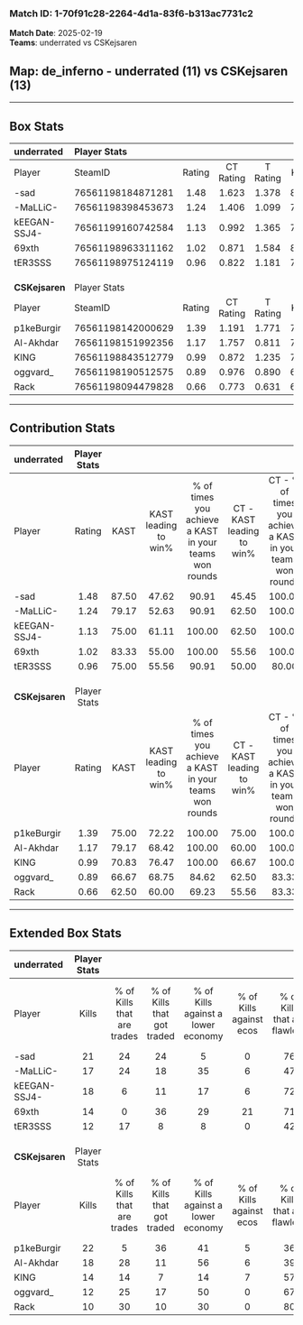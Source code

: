 ### Match ID: 1-70f91c28-2264-4d1a-83f6-b313ac7731c2  
**Match Date**: 2025-02-19  
**Teams**: underrated vs CSKejsaren  

## **Map**: de_inferno - underrated (11) vs CSKejsaren (13)  
---  

## Box Stats  

| **underrated** | Player Stats      |        |           |          |       |       |       |         |        |      |     |
| :- | :- | :-: | :-: | :-: | :-: | :-: | :-: | :-: | :-: | :-: | :-: |
| Player         | SteamID           | Rating | CT Rating | T Rating | KAST  |  ADR  | Kills | Assists | Deaths | K/D  | HS% |
| -sad           | 76561198184871281 |  1.48  |   1.623   |  1.378   | 87.50 | 99.8  |  21   |    8    |   15   | 1.40 | 42  |
| -MaLLiC-       | 76561198398453673 |  1.24  |   1.406   |  1.099   | 79.17 | 77.0  |  17   |    7    |   13   | 1.31 | 41  |
| kEEGAN-SSJ4-   | 76561199160742584 |  1.13  |   0.992   |  1.365   | 75.00 | 57.1  |  18   |    1    |   14   | 1.29 | 44  |
| 69xth          | 76561198963311162 |  1.02  |   0.871   |  1.584   | 83.33 | 65.7  |  14   |    9    |   18   | 0.78 | 28  |
| tER3SSS        | 76561198975124119 |  0.96  |   0.822   |  1.181   | 75.00 | 71.2  |  12   |   10    |   16   | 0.75 | 83  |
|                |                   |        |           |          |       |       |       |         |        |      |     |
|                |                   |        |           |          |       |       |       |         |        |      |     |
|                |                   |        |           |          |       |       |       |         |        |      |     |
| **CSKejsaren** | Player Stats      |        |           |          |       |       |       |         |        |      |     |
| Player         | SteamID           | Rating | CT Rating | T Rating | KAST  |  ADR  | Kills | Assists | Deaths | K/D  | HS% |
| p1keBurgir     | 76561198142000629 |  1.39  |   1.191   |  1.771   | 75.00 | 114.8 |  22   |   11    |   19   | 1.16 | 59  |
| Al-Akhdar      | 76561198151992356 |  1.17  |   1.757   |  0.811   | 79.17 | 82.0  |  18   |    5    |   18   | 1.00 | 33  |
| KlNG           | 76561198843512779 |  0.99  |   0.872   |  1.235   | 70.83 | 57.3  |  14   |    2    |   13   | 1.08 | 57  |
| oggvard_       | 76561198190512575 |  0.89  |   0.976   |  0.890   | 66.67 | 68.9  |  12   |    5    |   15   | 0.80 | 50  |
| Rack           | 76561198094479828 |  0.66  |   0.773   |  0.631   | 62.50 | 43.9  |  10   |    4    |   17   | 0.59 | 50  |
---  

## Contribution Stats  

| **underrated** | Player Stats |       |                      |                                                        |                           |                                                             |                          |                                                            |
| :- | :-: | :-: | :-: | :-: | :-: | :-: | :-: | :-: |
| Player         |    Rating    | KAST  | KAST leading to win% | % of times you achieve a KAST in your teams won rounds | CT - KAST leading to win% | CT - % of times you achieve a KAST in your teams won rounds | T - KAST leading to win% | T - % of times you achieve a KAST in your teams won rounds |
| -sad           |     1.48     | 87.50 |        47.62         |                         90.91                          |           45.45           |                           100.00                            |          50.00           |                           83.33                            |
| -MaLLiC-       |     1.24     | 79.17 |        52.63         |                         90.91                          |           62.50           |                           100.00                            |          45.45           |                           83.33                            |
| kEEGAN-SSJ4-   |     1.13     | 75.00 |        61.11         |                         100.00                         |           62.50           |                           100.00                            |          60.00           |                           100.00                           |
| 69xth          |     1.02     | 83.33 |        55.00         |                         100.00                         |           55.56           |                           100.00                            |          54.55           |                           100.00                           |
| tER3SSS        |     0.96     | 75.00 |        55.56         |                         90.91                          |           50.00           |                            80.00                            |          60.00           |                           100.00                           |
|                |              |       |                      |                                                        |                           |                                                             |                          |                                                            |
|                |              |       |                      |                                                        |                           |                                                             |                          |                                                            |
|                |              |       |                      |                                                        |                           |                                                             |                          |                                                            |
| **CSKejsaren** | Player Stats |       |                      |                                                        |                           |                                                             |                          |                                                            |
| Player         |    Rating    | KAST  | KAST leading to win% | % of times you achieve a KAST in your teams won rounds | CT - KAST leading to win% | CT - % of times you achieve a KAST in your teams won rounds | T - KAST leading to win% | T - % of times you achieve a KAST in your teams won rounds |
| p1keBurgir     |     1.39     | 75.00 |        72.22         |                         100.00                         |           75.00           |                           100.00                            |          70.00           |                           100.00                           |
| Al-Akhdar      |     1.17     | 79.17 |        68.42         |                         100.00                         |           60.00           |                           100.00                            |          77.78           |                           100.00                           |
| KlNG           |     0.99     | 70.83 |        76.47         |                         100.00                         |           66.67           |                           100.00                            |          87.50           |                           100.00                           |
| oggvard_       |     0.89     | 66.67 |        68.75         |                         84.62                          |           62.50           |                            83.33                            |          75.00           |                           85.71                            |
| Rack           |     0.66     | 62.50 |        60.00         |                         69.23                          |           55.56           |                            83.33                            |          66.67           |                           57.14                            |
---  

## Extended Box Stats  

| **underrated** | Player Stats |                            |                            |                                    |                         |                              |                                 |        |                             |                                     |                          |                               |                            |
| :- | :-: | :-: | :-: | :-: | :-: | :-: | :-: | :-: | :-: | :-: | :-: | :-: | :-: |
| Player         |    Kills     | % of Kills that are trades | % of Kills that got traded | % of Kills against a lower economy | % of Kills against ecos | % of Kills that are flawless | % of Kills that are close duels | Deaths | % of Deaths that get traded | % of Deaths against a lower economy | % of Deaths against ecos | % of Deaths that are flawless | % of Deaths that are close |
| -sad           |      21      |             24             |             24             |                 5                  |            0            |              76              |                0                |   15   |              7              |                  7                  |            0             |              47               |             0              |
| -MaLLiC-       |      17      |             24             |             18             |                 35                 |            6            |              47              |                0                |   13   |              0              |                  8                  |            0             |              46               |             8              |
| kEEGAN-SSJ4-   |      18      |             6              |             11             |                 17                 |            6            |              72              |                6                |   14   |             14              |                 14                  |            0             |              86               |             0              |
| 69xth          |      14      |             0              |             36             |                 29                 |           21            |              71              |                0                |   18   |             50              |                  6                  |            0             |              39               |             6              |
| tER3SSS        |      12      |             17             |             8              |                 8                  |            0            |              42              |                0                |   16   |             13              |                 13                  |            0             |              44               |             13             |
|                |              |                            |                            |                                    |                         |                              |                                 |        |                             |                                     |                          |                               |                            |
|                |              |                            |                            |                                    |                         |                              |                                 |        |                             |                                     |                          |                               |                            |
|                |              |                            |                            |                                    |                         |                              |                                 |        |                             |                                     |                          |                               |                            |
| **CSKejsaren** | Player Stats |                            |                            |                                    |                         |                              |                                 |        |                             |                                     |                          |                               |                            |
| Player         |    Kills     | % of Kills that are trades | % of Kills that got traded | % of Kills against a lower economy | % of Kills against ecos | % of Kills that are flawless | % of Kills that are close duels | Deaths | % of Deaths that get traded | % of Deaths against a lower economy | % of Deaths against ecos | % of Deaths that are flawless | % of Deaths that are close |
| p1keBurgir     |      22      |             5              |             36             |                 41                 |            5            |              36              |                0                |   19   |             21              |                 26                  |            0             |              58               |             0              |
| Al-Akhdar      |      18      |             28             |             11             |                 56                 |            6            |              39              |               11                |   18   |             28              |                 28                  |            6             |              78               |             0              |
| KlNG           |      14      |             14             |             7              |                 14                 |            7            |              57              |                0                |   13   |             23              |                 31                  |            0             |              69               |             8              |
| oggvard_       |      12      |             25             |             17             |                 50                 |            0            |              67              |               17                |   15   |             13              |                 20                  |            7             |              47               |             0              |
| Rack           |      10      |             30             |             10             |                 30                 |            0            |              80              |                0                |   17   |             12              |                 35                  |            6             |              65               |             0              |
